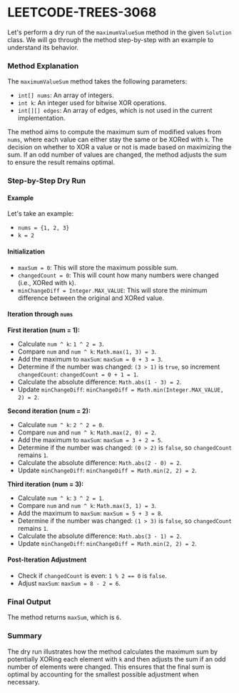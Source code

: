 # LEETCODE-TREES-3068
Let's perform a dry run of the `maximumValueSum` method in the given `Solution` class. We will go through the method step-by-step with an example to understand its behavior.

### Method Explanation

The `maximumValueSum` method takes the following parameters:
- `int[] nums`: An array of integers.
- `int k`: An integer used for bitwise XOR operations.
- `int[][] edges`: An array of edges, which is not used in the current implementation.

The method aims to compute the maximum sum of modified values from `nums`, where each value can either stay the same or be XORed with `k`. The decision on whether to XOR a value or not is made based on maximizing the sum. If an odd number of values are changed, the method adjusts the sum to ensure the result remains optimal.

### Step-by-Step Dry Run

#### Example
Let's take an example:
- `nums = {1, 2, 3}`
- `k = 2`

#### Initialization
- `maxSum = 0`: This will store the maximum possible sum.
- `changedCount = 0`: This will count how many numbers were changed (i.e., XORed with `k`).
- `minChangeDiff = Integer.MAX_VALUE`: This will store the minimum difference between the original and XORed value.

#### Iteration through `nums`

**First iteration (num = 1):**
- Calculate `num ^ k`: `1 ^ 2 = 3`.
- Compare `num` and `num ^ k`: `Math.max(1, 3) = 3`.
- Add the maximum to `maxSum`: `maxSum = 0 + 3 = 3`.
- Determine if the number was changed: `(3 > 1)` is `true`, so increment `changedCount`: `changedCount = 0 + 1 = 1`.
- Calculate the absolute difference: `Math.abs(1 - 3) = 2`.
- Update `minChangeDiff`: `minChangeDiff = Math.min(Integer.MAX_VALUE, 2) = 2`.

**Second iteration (num = 2):**
- Calculate `num ^ k`: `2 ^ 2 = 0`.
- Compare `num` and `num ^ k`: `Math.max(2, 0) = 2`.
- Add the maximum to `maxSum`: `maxSum = 3 + 2 = 5`.
- Determine if the number was changed: `(0 > 2)` is `false`, so `changedCount` remains `1`.
- Calculate the absolute difference: `Math.abs(2 - 0) = 2`.
- Update `minChangeDiff`: `minChangeDiff = Math.min(2, 2) = 2`.

**Third iteration (num = 3):**
- Calculate `num ^ k`: `3 ^ 2 = 1`.
- Compare `num` and `num ^ k`: `Math.max(3, 1) = 3`.
- Add the maximum to `maxSum`: `maxSum = 5 + 3 = 8`.
- Determine if the number was changed: `(1 > 3)` is `false`, so `changedCount` remains `1`.
- Calculate the absolute difference: `Math.abs(3 - 1) = 2`.
- Update `minChangeDiff`: `minChangeDiff = Math.min(2, 2) = 2`.

#### Post-Iteration Adjustment
- Check if `changedCount` is even: `1 % 2 == 0` is `false`.
- Adjust `maxSum`: `maxSum = 8 - 2 = 6`.

### Final Output
The method returns `maxSum`, which is `6`.

### Summary

The dry run illustrates how the method calculates the maximum sum by potentially XORing each element with `k` and then adjusts the sum if an odd number of elements were changed. This ensures that the final sum is optimal by accounting for the smallest possible adjustment when necessary.

